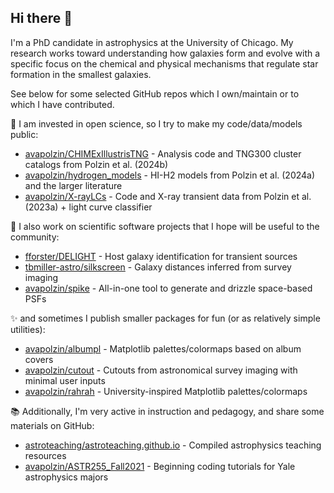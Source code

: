 ## Hi there 👋

I'm a PhD candidate in astrophysics at the University of Chicago. My research works toward understanding how galaxies form and evolve with a specific focus on the chemical and physical mechanisms that regulate star formation in the smallest galaxies. 

See below for some selected GitHub repos which I own/maintain or to which I have contributed.

🔭 I am invested in open science, so I try to make my code/data/models public:
- [avapolzin/CHIMExIllustrisTNG](https://github.com/avapolzin/CHIMExIllustrisTNG) - Analysis code and TNG300 cluster catalogs from Polzin et al. (2024b)
- [avapolzin/hydrogen_models](https://github.com/avapolzin/hydrogen_models) - HI-H2 models from Polzin et al. (2024a) and the larger literature
- [avapolzin/X-rayLCs](https://github.com/avapolzin/X-rayLCs) - Code and X-ray transient data from Polzin et al. (2023a) + light curve classifier

🔭 I also work on scientific software projects that I hope will be useful to the community:
- [fforster/DELIGHT](https://github.com/fforster/DELIGHT) - Host galaxy identification for transient sources
- [tbmiller-astro/silkscreen](https://github.com/tbmiller-astro/silkscreen) - Galaxy distances inferred from survey imaging
- [avapolzin/spike](https://github.com/avapolzin/spike) - All-in-one tool to generate and drizzle space-based PSFs

✨ and sometimes I publish smaller packages for fun (or as relatively simple utilities):
- [avapolzin/albumpl](https://github.com/avapolzin/albumpl) - Matplotlib palettes/colormaps based on album covers
- [avapolzin/cutout](https://github.com/avapolzin/cutout) - Cutouts from astronomical survey imaging with minimal user inputs
- [avapolzin/rahrah](https://github.com/avapolzin/rahrah) - University-inspired Matplotlib palettes/colormaps

📚 Additionally, I'm very active in instruction and pedagogy, and share some materials on GitHub:
- [astroteaching/astroteaching.github.io](https://github.com/astroteaching/astroteaching.github.io) - Compiled astrophysics teaching resources
- [avapolzin/ASTR255_Fall2021](https://github.com/avapolzin/ASTR255_Fall2021) - Beginning coding tutorials for Yale astrophysics majors

<!--
**avapolzin/avapolzin** is a ✨ _special_ ✨ repository because its `README.md` (this file) appears on your GitHub profile.

Here are some ideas to get you started:

- 🔭 I’m currently working on ...
- 🌱 I’m currently learning ...
- 👯 I’m looking to collaborate on ...
- 🤔 I’m looking for help with ...
- 💬 Ask me about ...
- 📫 How to reach me: ...
- 😄 Pronouns: ...
- ⚡ Fun fact: ...
-->
